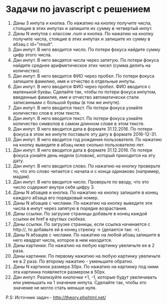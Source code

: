 # Задачи по javascript с решением

1. Даны 3 инпута и кнопка. По нажатию на кнопку получите числа, стоящие
  в этих инпутах и запишите их сумму в четвертый инпут.
2. Даны N инпутов с классом .num и кнопка. По нажатию на кнопку получите числа, стоящие в этих инпутах и запишите их сумму в абзац с id="result".
3. Дан инпут. В него вводится число. По потери фокуса найдите сумму цифр этого числа.
4. Дан инпут. В него вводятся числа через запятую. По потери фокуса найдите среднее арифметическое этих чисел (сумма делить на  количество).
5. Дан инпут. В него вводится ФИО через пробел. По потери фокуса запишите фамилию, имя и отчество в отдельные инпуты.
6. Дан инпут. В него вводится ФИО через пробел. ФИО вводится с маленькой буквы. Сделайте так, чтобы по потери фокуса инпутом, введенные фамилия, имя и отчество автоматически стали записанными с большой буквы (в том же инпуте).
7. Дан инпут. В него вводится текст. По потери фокуса узнайте количество слов в этом тексте.
8. Дан инпут. В него вводится текст. По потери фокуса узнайте количество символов в самом длинном слове в этом тексте.
9. Дан инпут. В него вводится дата в формате 31.12.2016. По потери фокуса в этом же инпуте поставьте эту дату в формате 2016-12-31.
10. Дан инпут. В него вводится год рождения пользователя. По нажатию на кнопку выведите в абзац ниже сколько пользователю лет.
11. Дан инпут. В него вводится дата в формате 31.12.2016. По потери фокуса узнайте день недели (словом), который приходится на эту дату.
12. Дан инпут. В него вводится слово. По нажатию на кнопку проверьте то, что это слово читается с начала и с конца одинаково (например, мадам).
13. Дан инпут. В него вводится число. Проверьте по вводу, что это число содержит внутри себя цифру 3.
14. Даны N абзацев и кнопка. По нажатию на кнопку запишите в конец каждого абзаца его порядковый номер.
15. Даны N абзацев с числами. По нажатию на кнопку выведите эти числа в инпут через запятую в порядке возрастания.
16. Даны ссылки. По загрузке страницы добавьте в конец каждой ссылки ее href в круглых скобках.
17. Даны ссылки. По загрузке страницы, если ссылка начинается с http://, то добавьте ей в конец стрелку → (делается так: &rarr;).
18. Даны N абзацев с числами. По нажатию на любой абзац запишите в него квадрат числа, которое в нем находится.
19. Даны картинки. По нажатию на любую картинку увеличьте ее в 2 раза.
20. Даны картинки. По первому нажатию на любую картинку увеличьте ее в 2 раза. По второму нажатию - уменьшите обратно.
21. Даны N картинок размера 30px. По нажатию на картинку под ними эта картинка появляется размером в 50px.
22. Дан инпут. Реализуйте кнопочки +1, -1, которые будут увеличивать или уменьшать на 1 значение инпута. Сделайте так, чтобы это значение не могло стать меньше нуля.

P.S: Источник задач - http://theory.phphtml.net/
